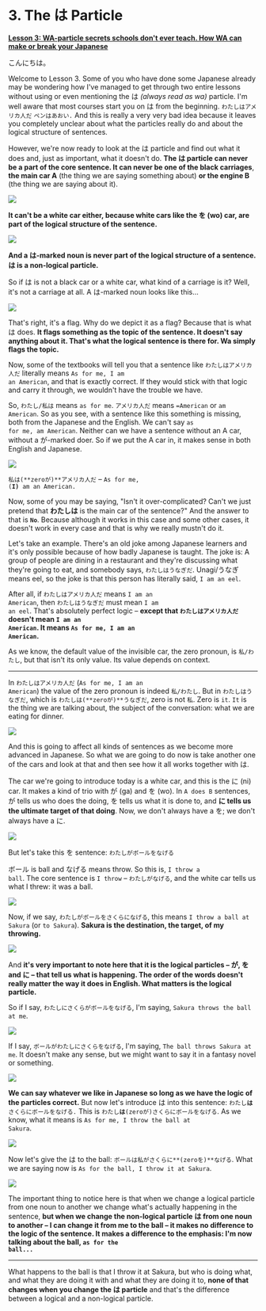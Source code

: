 # **3. The は Particle**

[**Lesson 3: WA-particle secrets schools don't ever teach. How WA can make or break your Japanese**](https://www.youtube.com/watch?v=U9_T4eObNXg&list=PLg9uYxuZf8x_A-vcqqyOFZu06WlhnypWj&index=3&ab_channel=OrganicJapanesewithCureDolly)

こんにちは。

Welcome to Lesson 3. Some of you who have done some Japanese already may be wondering how I've managed to get through two entire lessons without using or even mentioning the は *(always read as wa)* particle. I'm well aware that most courses start you on は from the beginning. <code>わたしはアメリカ人だ</code> <code>ペンはあおい.</code> And this is really a very very bad idea because it leaves you completely unclear about what the particles really do and about the logical structure of sentences.

However, we're now ready to look at the は particle and find out what it does and, just as important, what it doesn't do. **The は particle can never be a part of the core sentence. It can never be one of the black carriages**, **the main car A** (the thing we are saying something about) **or the engine B** (the thing we are saying about it).

![](media/image298.png)

**It can't be a white car either, because white cars like the を (wo) car, are part of the logical structure of the sentence.**

![](media/image276.png)

**And a は-marked noun is never part of the logical structure of a sentence. は is a non-logical particle.**

So if は is not a black car or a white car, what kind of a carriage is it? Well, it's not a carriage at all. A は-marked noun looks like this…

![](media/image326.png)

That's right, it's a flag. Why do we depict it as a flag? Because that is what は does. **It flags something as the topic of the sentence. It doesn't say anything about it. That's what the logical sentence is there for. Wa simply flags the topic.**

Now, some of the textbooks will tell you that a sentence like <code>わたしはアメリカ人だ</code> literally means <code>As for me, I am an American</code>, and that is exactly correct. If they would stick with that logic and carry it through, we wouldn't have the trouble we have.

So, <code>わたし/私は</code> means <code>as for me</code>. <code>アメリカ人だ</code> means <code>=American</code> or <code>am American</code>. So as you see, with a sentence like this something is missing, both from the Japanese and the English. We can't say <code>as for me, am American</code>. Neither can we have a sentence without an A car, without a が-marked doer. So if we put the A car in, it makes sense in both English and Japanese.

![](media/image487.png)

<code>私は(**zeroが)**アメリカ人だ</code> – <code>As for me, (**I)** am an American.</code>

Now, some of you may be saying, "Isn't it over-complicated? Can't we just pretend that **わたしは** is the main car of the sentence?" And the answer to that is <code>**No**</code>. Because although it works in this case and some other cases, it doesn't work in every case and that is why we really mustn't do it.

Let's take an example. There's an old joke among Japanese learners and it's only possible because of how badly Japanese is taught. The joke is: A group of people are dining in a restaurant and they're discussing what they're going to eat, and somebody says, <code>わたしはうなぎだ</code>. Unagi/うなぎ means eel, so the joke is that this person has literally said, <code>I am an eel</code>.

After all, if <code>わたしはアメリカ人だ</code> means <code>I am an American</code>, then <code>わたしはうなぎだ</code> must mean <code>I am an eel</code>. That's absolutely perfect logic – **except that <code>わたしはアメリカ人だ</code> doesn't mean <code>I am an American</code>. It means <code>As for me, I am an American</code>.**

As we know, the default value of the invisible car, the zero pronoun, is <code>私/わたし</code>, but that isn't its only value. Its value depends on context.

---

In <code>わたしはアメリカ人だ</code> (<code>As for me, I am an American</code>) the value of the zero pronoun is indeed <code>私/わたし</code>. But in <code>わたしはうなぎだ</code>, which is <code>わたしは(**zeroが)**うなぎだ</code>, zero is not <code>私</code>. Zero is <code>it</code>. <code>It</code> is the thing we are talking about, the subject of the conversation: what we are eating for dinner.

![](media/image377.png)

And this is going to affect all kinds of sentences as we become more advanced in Japanese. So what we are going to do now is take another one of the cars and look at that and then see how it all works together with は.

The car we're going to introduce today is a white car, and this is the に (ni) car. It makes a kind of trio with が (ga) and を (wo). In <code>A does B</code> sentences, が tells us who does the doing, を tells us what it is done to, and **に tells us the ultimate target of that doing**. Now, we don't always have a を; we don't always have a に.

![](media/image338.png)

But let's take this を sentence: <code>わたしがボールをなげる</code>

ボール is ball and なげる means throw. So this is, <code>I throw a ball</code>. The core sentence is <code>I throw</code> – <code>わたしがなげる</code>, and the white car tells us what I threw: it was a ball.

![](media/image299.png)

Now, if we say, <code>わたしがボールをさくらになげる</code>, this means <code>I throw a ball at Sakura</code> (or <code>to Sakura</code>). **Sakura is the destination, the target, of my throwing.**

![](media/image901.png)

And **it's very important to note here that it is the logical particles – が, を and に – that tell us what is happening. The order of the words doesn't really matter the way it does in English. What matters is the logical particle.**

So if I say, <code>わたしにさくらがボールをなげる</code>, I'm saying, <code>Sakura throws the ball at me</code>.

![](media/image165.png)

If I say, <code>ボールがわたしにさくらをなげる</code>, I'm saying, <code>The ball throws Sakura at me</code>. It doesn't make any sense, but we might want to say it in a fantasy novel or something.

![](media/image864.png)

**We can say whatever we like in Japanese so long as we have the logic of the particles correct.** But now let's introduce は into this sentence: <code>わたし**は**さくらにボールをなげる.</code> This is <code>わたし**は**(zeroが)さくらにボールをなげる</code>. As we know, what it means is <code>As for me, I throw the ball at Sakura</code>.

![](media/image106.png)

Now let's give the は to the ball: <code>ボールは私がさくらに**(zeroを)**なげる</code>. What we are saying now is <code>As for the ball, I throw it at Sakura</code>.

![](media/image877.png)

The important thing to notice here is that when we change a logical particle from one noun to another we change what's actually happening in the sentence, **but when we change the non-logical particle は from one noun to another – I can change it from me to the ball – it makes no difference to the logic of the sentence. It makes a difference to the emphasis: I'm now talking about the ball, <code>as for the ball...</code>**

---

What happens to the ball is that I throw it at Sakura, but who is doing what, and what they are doing it with and what they are doing it to, **none of that changes when you change the は particle** and that's the difference between a logical and a non-logical particle.